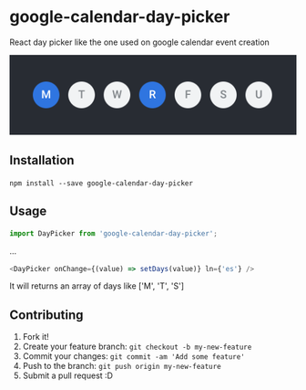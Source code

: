 # google-calendar-day-picker

React day picker like the one used on google calendar event creation

![Screenshot](https://raw.githubusercontent.com/martinpastore/google-calendar-day-picker/master/images/screenshot.png)

## Installation

`npm install --save google-calendar-day-picker`

## Usage

```javascript
import DayPicker from 'google-calendar-day-picker';
```
...
```javascript
<DayPicker onChange={(value) => setDays(value)} ln={'es'} />
```

It will returns an array of days like ['M', 'T', 'S']

## Contributing

1. Fork it!
2. Create your feature branch: `git checkout -b my-new-feature`
3. Commit your changes: `git commit -am 'Add some feature'`
4. Push to the branch: `git push origin my-new-feature`
5. Submit a pull request :D